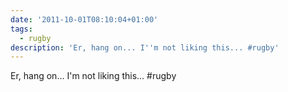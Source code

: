 ```yaml
---
date: '2011-10-01T08:10:04+01:00'
tags:
  - rugby
description: 'Er, hang on... I''m not liking this... #rugby'
---
```

Er, hang on... I'm not liking this... #rugby
